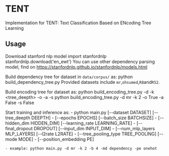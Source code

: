 # TENT
Implementation for TENT: Text Classification Based on ENcoding Tree Learning
## Usage
Download stanford nlp model
    import stanfordnlp
    stanfordnlp.download('en_ewt')
You can use other dependency parsing model, find on https://stanfordnlp.github.io/stanfordnlp/models.html

Build dependency tree for dataset in `data/corpus/` as:
python build_dependency_tree.py <dataset>
Provided datasets include `mr`,`ohsumed`,`R8`and`R52`. 

Build encoding tree for dataset as:
python build_encoding_tree.py -d <dataset> -k <tree_deepth> -o <onehot> -a <add> -s <stop>
python build_encoding_tree.py -d mr -k 2 -o True -a False -s False

Start training and inference as:
    - python main.py [--dataset DATASET] [--tree_deepth DEEPTH]
    -                [--epochs EPOCHS] [--batch_size BATCHSIZE]
    -                [--hidden_dim HIDDEN_DIM] [--learning_rate LEARNING_RATE]
    -                [--final_dropout DROPOUT] [--input_dim INPUT_DIM]
    -                [--num_mlp_layers MLP_LAYERS] [--l2rate L2RATE]
    -                [--tree_pooling_type TREE_POOLING] [--mode MODE]
    -                [--position_embedding PE] 
    
    
    - example: python main.py -d mr -k 2 -b 4 -md dependency -pe onehot
